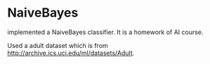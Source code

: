 # NaiveBayes
implemented a NaiveBayes classifier. It is a homework of AI course. 

Used a adult dataset which is from http://archive.ics.uci.edu/ml/datasets/Adult.
